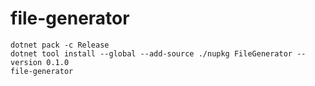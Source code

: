 # file-generator

```
dotnet pack -c Release
dotnet tool install --global --add-source ./nupkg FileGenerator --version 0.1.0
file-generator
```
